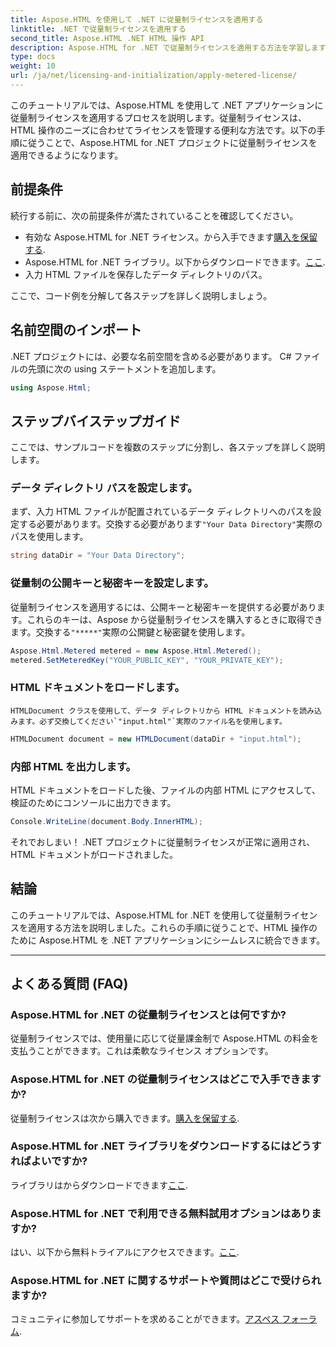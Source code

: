 ```yaml
---
title: Aspose.HTML を使用して .NET に従量制ライセンスを適用する
linktitle: .NET で従量制ライセンスを適用する
second_title: Aspose.HTML .NET HTML 操作 API
description: Aspose.HTML for .NET で従量制ライセンスを適用する方法を学習します。 HTML 操作のニーズを効率的に管理します。今すぐ始めましょう！
type: docs
weight: 10
url: /ja/net/licensing-and-initialization/apply-metered-license/
---
```

このチュートリアルでは、Aspose.HTML を使用して .NET アプリケーションに従量制ライセンスを適用するプロセスを説明します。従量制ライセンスは、HTML 操作のニーズに合わせてライセンスを管理する便利な方法です。以下の手順に従うことで、Aspose.HTML for .NET プロジェクトに従量制ライセンスを適用できるようになります。

## 前提条件

続行する前に、次の前提条件が満たされていることを確認してください。

- 有効な Aspose.HTML for .NET ライセンス。から入手できます[購入を保留する](https://purchase.aspose.com/buy).
- Aspose.HTML for .NET ライブラリ。以下からダウンロードできます。[ここ](https://releases.aspose.com/html/net/).
- 入力 HTML ファイルを保存したデータ ディレクトリのパス。

ここで、コード例を分解して各ステップを詳しく説明しましょう。

## 名前空間のインポート

.NET プロジェクトには、必要な名前空間を含める必要があります。 C# ファイルの先頭に次の using ステートメントを追加します。

```csharp
using Aspose.Html;
```

## ステップバイステップガイド

ここでは、サンプルコードを複数のステップに分割し、各ステップを詳しく説明します。

### データ ディレクトリ パスを設定します。

   まず、入力 HTML ファイルが配置されているデータ ディレクトリへのパスを設定する必要があります。交換する必要があります`"Your Data Directory"`実際のパスを使用します。

   ```csharp
   string dataDir = "Your Data Directory";
   ```

### 従量制の公開キーと秘密キーを設定します。

   従量制ライセンスを適用するには、公開キーと秘密キーを提供する必要があります。これらのキーは、Aspose から従量制ライセンスを購入するときに取得できます。交換する`"*****"`実際の公開鍵と秘密鍵を使用します。

   ```csharp
   Aspose.Html.Metered metered = new Aspose.Html.Metered();
   metered.SetMeteredKey("YOUR_PUBLIC_KEY", "YOUR_PRIVATE_KEY");
   ```

### HTML ドキュメントをロードします。

    HTMLDocument クラスを使用して、データ ディレクトリから HTML ドキュメントを読み込みます。必ず交換してください`"input.html"`実際のファイル名を使用します。

   ```csharp
   HTMLDocument document = new HTMLDocument(dataDir + "input.html");
   ```

### 内部 HTML を出力します。

   HTML ドキュメントをロードした後、ファイルの内部 HTML にアクセスして、検証のためにコンソールに出力できます。

   ```csharp
   Console.WriteLine(document.Body.InnerHTML);
   ```

それでおしまい！ .NET プロジェクトに従量制ライセンスが正常に適用され、HTML ドキュメントがロードされました。

## 結論

このチュートリアルでは、Aspose.HTML for .NET を使用して従量制ライセンスを適用する方法を説明しました。これらの手順に従うことで、HTML 操作のために Aspose.HTML を .NET アプリケーションにシームレスに統合できます。

---

## よくある質問 (FAQ)

### Aspose.HTML for .NET の従量制ライセンスとは何ですか?
従量制ライセンスでは、使用量に応じて従量課金制で Aspose.HTML の料金を支払うことができます。これは柔軟なライセンス オプションです。

### Aspose.HTML for .NET の従量制ライセンスはどこで入手できますか?
従量制ライセンスは次から購入できます。[購入を保留する](https://purchase.aspose.com/buy).

### Aspose.HTML for .NET ライブラリをダウンロードするにはどうすればよいですか?
ライブラリはからダウンロードできます[ここ](https://releases.aspose.com/html/net/).

### Aspose.HTML for .NET で利用できる無料試用オプションはありますか?
はい、以下から無料トライアルにアクセスできます。[ここ](https://releases.aspose.com/).

### Aspose.HTML for .NET に関するサポートや質問はどこで受けられますか?
コミュニティに参加してサポートを求めることができます。[アスペス フォーラム](https://forum.aspose.com/).